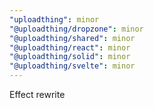 ```yaml
---
"uploadthing": minor
"@uploadthing/dropzone": minor
"@uploadthing/shared": minor
"@uploadthing/react": minor
"@uploadthing/solid": minor
"@uploadthing/svelte": minor
---
```


Effect rewrite
